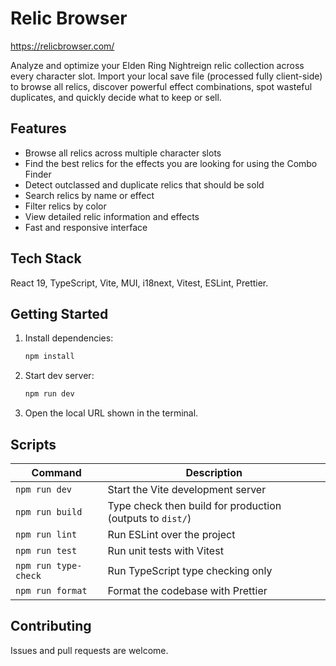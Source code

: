 # Relic Browser

https://relicbrowser.com/

Analyze and optimize your Elden Ring Nightreign relic collection across every character slot. Import your local save file (processed fully client-side) to browse all relics, discover powerful effect combinations, spot wasteful duplicates, and quickly decide what to keep or sell.

## Features

- Browse all relics across multiple character slots
- Find the best relics for the effects you are looking for using the Combo Finder
- Detect outclassed and duplicate relics that should be sold
- Search relics by name or effect
- Filter relics by color
- View detailed relic information and effects
- Fast and responsive interface

## Tech Stack

React 19, TypeScript, Vite, MUI, i18next, Vitest, ESLint, Prettier.

## Getting Started

1. Install dependencies:
   ```bash
   npm install
   ```
2. Start dev server:
   ```bash
   npm run dev
   ```
3. Open the local URL shown in the terminal.

## Scripts

| Command              | Description                                               |
| -------------------- | --------------------------------------------------------- |
| `npm run dev`        | Start the Vite development server                         |
| `npm run build`      | Type check then build for production (outputs to `dist/`) |
| `npm run lint`       | Run ESLint over the project                               |
| `npm run test`       | Run unit tests with Vitest                                |
| `npm run type-check` | Run TypeScript type checking only                         |
| `npm run format`     | Format the codebase with Prettier                         |

## Contributing

Issues and pull requests are welcome.
